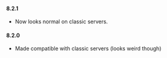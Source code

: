 #### 8.2.1
* Now looks normal on classic servers.

#### 8.2.0
* Made compatible with classic servers (looks weird though)
